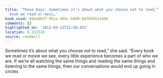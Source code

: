 ```yaml
---
title: 'These Days: Sometimes it’s about what you choose not to read,” she said. “Every
  book we read or movi…'
book_uuid: 8dae0837-951e-404c-bdd0-8d7856621d86
comments: []
highlighted_on: '2013-04-13T22:50:45Z'
location: 0.131518
source: readmill
---
```


Sometimes it’s about what you choose not to read,” she said. “Every book we read or movie we see, every little experience becomes a part of who we are. If we’re all watching the same things and reading the same things and listening to the same things, then our conversations would end up going in circles